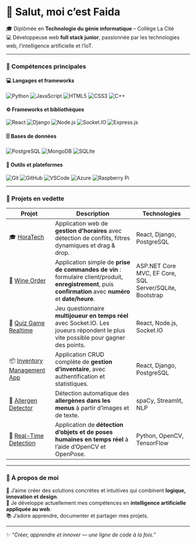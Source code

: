 

<!--
**faida4/faida4** is a ✨ _special_ ✨ repository because its `README.md` (this file) appears on your GitHub profile.

Here are some ideas to get you started:

- 🔭 I’m currently working on ...
- 🌱 I’m currently learning ...
- 👯 I’m looking to collaborate on ...
- 🤔 I’m looking for help with ...
- 💬 Ask me about ...
- 📫 How to reach me: ...
- 😄 Pronouns: ...
- ⚡ Fun fact: ...
-->

# 👋 Salut, moi c’est Faida

🎓 Diplômée en **Technologie du génie informatique** – Collège La Cité   
💻 Développeuse web **full stack junior**, passionnée par les technologies web, l’intelligence artificielle et l’IoT.  


---

### 🧠 Compétences principales  

#### 💻 Langages et frameworks
![Python](https://img.shields.io/badge/Python-3776AB?style=for-the-badge&logo=python&logoColor=white)
![JavaScript](https://img.shields.io/badge/JavaScript-F7DF1E?style=for-the-badge&logo=javascript&logoColor=black)
![HTML5](https://img.shields.io/badge/HTML5-E34F26?style=for-the-badge&logo=html5&logoColor=white)
![CSS3](https://img.shields.io/badge/CSS3-1572B6?style=for-the-badge&logo=css3&logoColor=white)
![C++](https://img.shields.io/badge/C++-00599C?style=for-the-badge&logo=cplusplus&logoColor=white)

#### ⚙️ Frameworks et bibliothèques
![React](https://img.shields.io/badge/React-61DAFB?style=for-the-badge&logo=react&logoColor=black)
![Django](https://img.shields.io/badge/Django-092E20?style=for-the-badge&logo=django&logoColor=white)
![Node.js](https://img.shields.io/badge/Node.js-339933?style=for-the-badge&logo=node.js&logoColor=white)
![Socket.IO](https://img.shields.io/badge/Socket.IO-010101?style=for-the-badge&logo=socket.io&logoColor=white)
![Express.js](https://img.shields.io/badge/Express.js-404D59?style=for-the-badge)

#### 🗄️ Bases de données
![PostgreSQL](https://img.shields.io/badge/PostgreSQL-4169E1?style=for-the-badge&logo=postgresql&logoColor=white)
![MongoDB](https://img.shields.io/badge/MongoDB-4EA94B?style=for-the-badge&logo=mongodb&logoColor=white)
![SQLite](https://img.shields.io/badge/SQLite-07405E?style=for-the-badge&logo=sqlite&logoColor=white)

#### 🧰 Outils et plateformes
![Git](https://img.shields.io/badge/Git-F05032?style=for-the-badge&logo=git&logoColor=white)
![GitHub](https://img.shields.io/badge/GitHub-181717?style=for-the-badge&logo=github&logoColor=white)
![VSCode](https://img.shields.io/badge/VS_Code-0078D4?style=for-the-badge&logo=visualstudiocode&logoColor=white)
![Azure](https://img.shields.io/badge/Azure-0078D7?style=for-the-badge&logo=microsoftazure&logoColor=white)
![Raspberry Pi](https://img.shields.io/badge/Raspberry_Pi-C51A4A?style=for-the-badge&logo=raspberry-pi&logoColor=white)

---

### 🚀 Projets en vedette  

| Projet | Description | Technologies |
|--------|--------------|---------------|
| 🎓 [HoraTech](https://github.com/faida4/HoraTech) | Application web de **gestion d’horaires** avec détection de conflits, filtres dynamiques et drag & drop. | React, Django, PostgreSQL |
| 🍷 [Wine Order](https://github.com/faida4/wine-order-mvc) | Application simple de **prise de commandes de vin** : formulaire client/produit, **enregistrement**, puis **confirmation** avec **numéro** et **date/heure**. | ASP.NET Core MVC, EF Core, SQL Server/SQLite, Bootstrap |
| 🧩 [Quiz Game Realtime](https://github.com/faida4/quiz-game-realtime) | Jeu questionnaire **multijoueur en temps réel** avec Socket.IO. Les joueurs répondent le plus vite possible pour gagner des points. | React, Node.js, Socket.IO |
| 📦 [Inventory Management App](https://github.com/faida4/inventory-management-app) | Application CRUD complète de **gestion d’inventaire**, avec authentification et statistiques. | React, Django, PostgreSQL |
| 🤖 [Allergen Detector](https://github.com/faida4/allergen-detector) | Détection automatique des **allergènes dans les menus** à partir d’images et de texte. | spaCy, Streamlit, NLP |
| 🎯 [Real-Time Detection](https://github.com/faida4/real-time-detection-python) | Application de **détection d’objets et de poses humaines en temps réel** à l’aide d’OpenCV et OpenPose. | Python, OpenCV, TensorFlow |

---

### 🌸 À propos de moi  

💬 J’aime créer des solutions concrètes et intuitives qui combinent **logique, innovation et design**.  
🌱 Je développe actuellement mes compétences en **intelligence artificielle appliquée au web**.  
📚 J’adore apprendre, documenter et partager mes projets.  


---

✨ *“Créer, apprendre et innover — une ligne de code à la fois.”*
